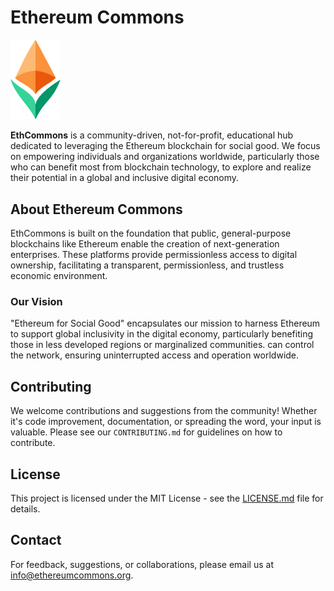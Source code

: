 # Ethereum Commons

<img src="/static/media/logo.png" alt="Ethereum Commons Logo" width="80"/>

**EthCommons** is a community-driven, not-for-profit, educational hub dedicated to leveraging the Ethereum blockchain for social good. We focus on empowering individuals and organizations worldwide, particularly those who can benefit most from blockchain technology, to explore and realize their potential in a global and inclusive digital economy.

## About Ethereum Commons

EthCommons is built on the foundation that public, general-purpose blockchains like Ethereum enable the creation of next-generation enterprises. These platforms provide permissionless access to digital ownership, facilitating a transparent, permissionless, and trustless economic environment.

### Our Vision

"Ethereum for Social Good" encapsulates our mission to harness Ethereum to support global inclusivity in the digital economy, particularly benefiting those in less developed regions or marginalized communities.
can control the network, ensuring uninterrupted access and operation worldwide.

## Contributing

We welcome contributions and suggestions from the community! Whether it's code improvement, documentation, or spreading the word, your input is valuable. Please see our `CONTRIBUTING.md` for guidelines on how to contribute.

## License

This project is licensed under the MIT License - see the [LICENSE.md](LICENSE) file for details.

## Contact

For feedback, suggestions, or collaborations, please email us at [info@ethereumcommons.org](mailto:info@ethereumcommons.org).
